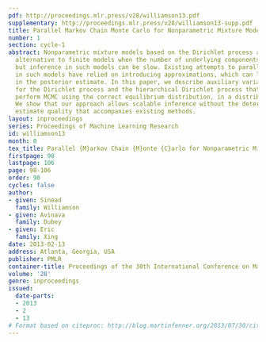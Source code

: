 ```yaml
---
pdf: http://proceedings.mlr.press/v28/williamson13.pdf
supplementary: http://proceedings.mlr.press/v28/williamson13-supp.pdf
title: Parallel Markov Chain Monte Carlo for Nonparametric Mixture Models
number: 1
section: cycle-1
abstract: Nonparametric mixture models based on the Dirichlet process are an elegant
  alternative to finite models when the number of underlying components is unknown,
  but inference in such models can be slow. Existing attempts to parallelize inference
  in such models have relied on introducing approximations, which can lead to inaccuracies
  in the posterior estimate. In this paper, we describe auxiliary variable representations
  for the Dirichlet process and the hierarchical Dirichlet process that allow us to
  perform MCMC using the correct equilibrium distribution, in a distributed manner.
  We show that our approach allows scalable inference without the deterioration in
  estimate quality that accompanies existing methods.
layout: inproceedings
series: Proceedings of Machine Learning Research
id: williamson13
month: 0
tex_title: Parallel {M}arkov Chain {M}onte {C}arlo for Nonparametric Mixture Models
firstpage: 98
lastpage: 106
page: 98-106
order: 98
cycles: false
author:
- given: Sinead
  family: Williamson
- given: Avinava
  family: Dubey
- given: Eric
  family: Xing
date: 2013-02-13
address: Atlanta, Georgia, USA
publisher: PMLR
container-title: Proceedings of the 30th International Conference on Machine Learning
volume: '28'
genre: inproceedings
issued:
  date-parts:
  - 2013
  - 2
  - 13
# Format based on citeproc: http://blog.martinfenner.org/2013/07/30/citeproc-yaml-for-bibliographies/
---
```

